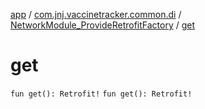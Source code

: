 [app](../../index.md) / [com.jnj.vaccinetracker.common.di](../index.md) / [NetworkModule_ProvideRetrofitFactory](index.md) / [get](./get.md)

# get

`fun get(): Retrofit!`
`fun get(): Retrofit!`